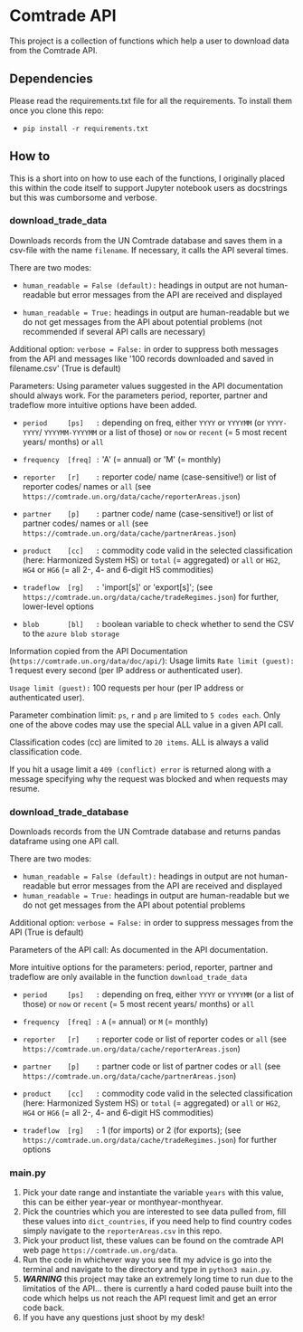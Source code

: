 # Comtrade API

This project is a collection of functions which help a user to download data from the Comtrade API. 

## Dependencies

Please read the requirements.txt file for all the requirements. To install them once you clone this repo:

- `pip install -r requirements.txt`

## How to

This is a short into on how to use each of the functions, I originally placed this within the code itself to support Jupyter notebook users as docstrings but this was cumborsome and verbose.

### download_trade_data

Downloads records from the UN Comtrade database and saves them in a csv-file with the name `filename`.
If necessary, it calls the API several times.

There are two modes:

- `human_readable = False (default):`
    headings in output are not human-readable but error messages from the API are received and displayed

- `human_readable = True:`
headings in output are human-readable but we do not get messages from the API about potential problems
(not recommended if several API calls are necessary)

Additional option:
`verbose = False:`
in order to suppress both messages from the API and messages like '100 records downloaded and saved in filename.csv'
(True is default)

Parameters:
Using parameter values suggested in the API documentation should always work.
For the parameters period, reporter, partner and tradeflow more intuitive options have been added.

- `period     [ps]   :` depending on freq, either `YYYY` or `YYYYMM` (or `YYYY-YYYY`/ `YYYYMM-YYYYMM` or a list of those)
or `now` or `recent` (= 5 most recent years/ months) or `all`

- `frequency  [freq] :` 'A' (= annual) or 'M' (= monthly)

- `reporter   [r]    :` reporter code/ name (case-sensitive!) or list of reporter codes/ names or `all`
(see `https://comtrade.un.org/data/cache/reporterAreas.json`)

- `partner    [p]    :` partner code/ name  (case-sensitive!) or list of partner codes/ names or `all`
(see `https://comtrade.un.org/data/cache/partnerAreas.json`)

- `product    [cc]   :` commodity code valid in the selected classification (here: Harmonized System HS) or `total`
(= aggregated) or `all` or `HG2`, `HG4` or `HG6` (= all 2-, 4- and 6-digit HS commodities)

- `tradeflow  [rg]   :` 'import[s]' or 'export[s]';
(see `https://comtrade.un.org/data/cache/tradeRegimes.json`) for further, lower-level options

- `blob       [bl]   :` boolean variable to check whether to send the CSV to the `azure blob storage`

Information copied from the API Documentation (`https://comtrade.un.org/data/doc/api/`):
Usage limits
`Rate limit (guest):` 1 request every second (per IP address or authenticated user).

`Usage limit (guest):` 100 requests per hour (per IP address or authenticated user).

Parameter combination limit: `ps`, `r` and `p` are limited to `5 codes each`.
Only one of the above codes may use the special ALL value in a given API call.

Classification codes (cc) are limited to `20 items`. ALL is always a valid classification code.

If you hit a usage limit a `409 (conflict) error` is returned
along with a message specifying why the request was blocked and when requests may resume.

### download_trade_database

Downloads records from the UN Comtrade database and returns pandas dataframe using one API call.

There are two modes:

- `human_readable = False (default):` headings in output are not human-readable
    but error messages from the API are received and displayed
- `human_readable = True:` headings in output are human-readable
    but we do not get messages from the API about potential problems

Additional option:
    `verbose = False:` in order to suppress messages from the API (True is default)

Parameters of the API call:
As documented in the API documentation.

More intuitive options for the parameters:
period, reporter, partner and tradeflow are only available in the function `download_trade_data`

- `period     [ps]   :` depending on freq, either `YYYY` or `YYYYMM` (or a list of those) or `now` or `recent`
(= 5 most recent years/ months) or `all`

- `frequency  [freq] :` `A` (= annual) or `M` (= monthly)

- `reporter   [r]    :` reporter code or list of reporter codes or `all`
(see `https://comtrade.un.org/data/cache/reporterAreas.json`)

- `partner    [p]    :` partner code or list of partner codes or `all`
(see `https://comtrade.un.org/data/cache/partnerAreas.json`)

- `product    [cc]   :` commodity code valid in the selected classification
(here: Harmonized System HS) or `total` (= aggregated) or `all` or `HG2`, `HG4` or `HG6`
(= all 2-, 4- and 6-digit HS commodities)

- `tradeflow  [rg]   :` 1 (for imports) or 2 (for exports);
(see `https://comtrade.un.org/data/cache/tradeRegimes.json`) for further options

### main.py

1. Pick your date range and instantiate the variable `years` with this value, this can be either year-year or monthyear-monthyear.
2. Pick the countries which you are interested to see data pulled from, fill these values into `dict_countries`, if you need help to find country codes simply navigate to the `reporterAreas.csv` in this repo.
3. Pick your product list, these values can be found on the comtrade API web page `https://comtrade.un.org/data`.
4. Run the code in whichever way you see fit my advice is go into the terminal and navigate to the directory and type in `python3 main.py`.
5. ***WARNING*** this project may take an extremely long time to run due to the limitatios of the API... there is currently a hard coded pause built into the code which helps us not reach the API request limit and get an error code back.
6. If you have any questions just shoot by my desk!
